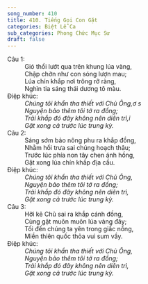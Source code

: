 ```yaml
---
song_number: 410
title: 410. Tiếng Gọi Con Gặt
categories: Biệt Lễ Ca
sub_categories: Phong Chức Mục Sư
draft: false
---
```

<dl><dt>Câu 1:</dt><dd data-verse="1">Gió thổi lướt qua trên khung lúa vàng, <br/>Chập chờn như con sóng lượn mau; <br/>Lúa chín khắp nơi trông rỡ ràng, <br/>Nghìn tia sáng thái dương tô màu. </dd><dt>Điệp khúc:</dt><dd data-chorus="1"><em>Chúng tôi khẩn tha thiết với Chủ Ông,ơ s <br/>Nguyện bảo thêm tôi tớ ra đồng; <br/>Trải khắp đó đây không nên diên trì,i <br/>Gặt xong cả trước lúc trung kỳ. </em></dd><dt>Câu 2:</dt><dd data-verse="2">Sáng sớm bảo nông phu ra khắp đồng, <br/>Nhằm hồi trưa sai chúng hoạch thâu; <br/>Trước lúc phía non tây chen ánh hồng, <br/>Gặt xong lúa chín khắp địa cầu. </dd><dt>Điệp khúc:</dt><dd data-chorus="1"><em>Chúng tôi khẩn tha thiết với Chủ Ông, <br/>Nguyện bảo thêm tôi tớ ra đồng; <br/>Trải khắp đó đây không nên diên trì, <br/>Gặt xong cả trước lúc trung kỳ. </em></dd><dt>Câu 3:</dt><dd data-verse="3">Hỡi kẻ Chủ sai ra khắp cánh đồng, <br/>Cùng gặt muôn muôn lúa vàng đây; <br/>Tối đến chúng ta yên trong giấc nồng, <br/>Miền thiên quốc thỏa vui sum vầy. </dd><dt>Điệp khúc:</dt><dd data-chorus="1"><em>Chúng tôi khẩn tha thiết với Chủ Ông, <br/>Nguyện bảo thêm tôi tớ ra đồng; <br/>Trải khắp đó đây không nên diên trì, <br/>Gặt xong cả trước lúc trung kỳ. </em></dd></dl>